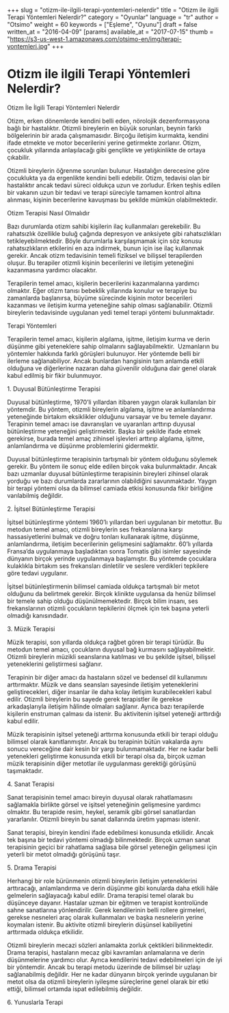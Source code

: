 +++
slug = "otizm-ile-ilgili-terapi-yontemleri-nelerdir"
title = "Otizm ile ilgili Terapi Yöntemleri Nelerdir?"
category = "Oyunlar"
language = "tr"
author = "Otsimo"
weight = 60
keywords = ["Eşleme", "Oyunu"]
draft = false
written_at = "2016-04-09"
[params]
available_at = "2017-07-15"
thumb = "https://s3-us-west-1.amazonaws.com/otsimo-en/img/terapi-yontemleri.jpg"
+++

# Otizm ile ilgili Terapi Yöntemleri Nelerdir?

Otizm İle İlgili Terapi Yöntemleri Nelerdir

Otizm, erken dönemlerde kendini belli eden, nörolojik dezenformasyona bağlı bir hastalıktır. Otizmli bireylerin en büyük sorunları, beynin farklı bölgelerinin bir arada çalışmamasıdır. Birçoğu iletişim kurmakta, kendini ifade etmekte ve motor becerilerini yerine getirmekte zorlanır. Otizm, çocukluk yıllarında anlaşılacağı gibi gençlikte ve yetişkinlikte de ortaya çıkabilir.

Otizmli bireylerin öğrenme sorunları bulunur. Hastalığın derecesine göre çocuklukta ya da ergenlikte kendini belli edebilir. Otizm, tedavisi olan bir hastalıktır ancak tedavi süreci oldukça uzun ve zorludur. Erken teşhis edilen bir vakanın uzun bir tedavi ve terapi süreciyle tamamen kontrol altına alınması, kişinin becerilerine kavuşması bu şekilde mümkün olabilmektedir.

Otizm Terapisi Nasıl Olmalıdır

Bazı durumlarda otizm sahibi kişilerin ilaç kullanmaları gerekebilir. Bu rahatsızlık özellikle buluğ çağında depresyon ve anksiyete gibi rahatsızlıkları tetikleyebilmektedir. Böyle durumlarla karşılaşmamak için söz konusu rahatsızlıkların etkilerini en aza indirmek, bunun için ise ilaç kullanmak gerekir. Ancak otizm tedavisinin temeli fiziksel ve bilişsel terapilerden oluşur. Bu terapiler otizmli kişinin becerilerini ve iletişim yeteneğini kazanmasına yardımcı olacaktır.

Terapilerin temel amacı, kişilerin becerilerini kazanmalarına yardımcı olmaktır. Eğer otizm tanısı bebeklik yıllarında konulur ve terapiye bu zamanlarda başlanırsa, büyüme sürecinde kişinin motor becerileri kazanması ve iletişim kurma yeteneğine sahip olması sağlanabilir. Otizmli bireylerin tedavisinde uygulanan yedi temel terapi yöntemi bulunmaktadır.

Terapi Yöntemleri

Terapilerin temel amacı, kişilerin algılama, işitme, iletişim kurma ve derin düşünme gibi yeteneklere sahip olmalarını sağlayabilmektir.  Uzmanların bu yöntemler hakkında farklı görüşleri bulunuyor. Her yöntemde belli bir ilerleme sağlanabiliyor. Ancak bunlardan hangisinin tam anlamda etkili olduğuna ve diğerlerine nazaran daha güvenilir olduğuna dair genel olarak kabul edilmiş bir fikir bulunmuyor.

1. Duyusal Bütünleştirme Terapisi

Duyusal bütünleştirme, 1970’li yıllardan itibaren yaygın olarak kullanılan bir yöntemdir. Bu yöntem, otizmli bireylerin algılama, işitme ve anlamlandırma yeteneğinde birtakım eksiklikler olduğunu varsayar ve bu temele dayanır. Terapinin temel amacı ise davranışları ve uyaranları arttırıp duyusal bütünleştirme yeteneğini geliştirmektir. Başka bir şekilde ifade etmek gerekirse, burada temel amaç zihinsel işlevleri arttırıp algılama, işitme, anlamlandırma ve düşünme problemlerini gidermektir.

Duyusal bütünleştirme terapisinin tartışmalı bir yöntem olduğunu söylemek gerekir. Bu yöntem ile sonuç elde edilen birçok vaka bulunmaktadır. Ancak bazı uzmanlar duyusal bütünleştirme terapisinin bireyleri zihinsel olarak yorduğu ve bazı durumlarda zararlarının olabildiğini savunmaktadır. Yaygın bir terapi yöntemi olsa da bilimsel camiada etkisi konusunda fikir birliğine varılabilmiş değildir.

2. İşitsel Bütünleştirme Terapisi

İşitsel bütünleştirme yöntemi 1960’lı yıllardan beri uygulanan bir metottur. Bu metodun temel amacı, otizmli bireylerin ses frekanslarına karşı hassasiyetlerini bulmak ve doğru tonları kullanarak işitme, düşünme, anlamlandırma, iletişim becerilerinin gelişmesini sağlamaktır. 60’lı yıllarda Fransa’da uygulanmaya başladıktan sonra Tomatis gibi isimler sayesinde dünyanın birçok yerinde uygulanmaya başlamıştır. Bu yöntemde çocuklara kulaklıkla birtakım ses frekansları dinletilir ve seslere verdikleri tepkilere göre tedavi uygulanır.

İşitsel bütünleştirmenin bilimsel camiada oldukça tartışmalı bir metot olduğunu da belirtmek gerekir. Birçok klinikte uygulansa da henüz bilimsel bir temele sahip olduğu düşünülmemektedir. Birçok bilim insanı, ses frekanslarının otizmli çocukların tepkilerini ölçmek için tek başına yeterli olmadığı kanısındadır.

3. Müzik Terapisi

Müzik terapisi, son yıllarda oldukça rağbet gören bir terapi türüdür. Bu metodun temel amacı, çocukların duyusal bağ kurmasını sağlayabilmektir. Otizmli bireylerin müzikli seanslarına katılması ve bu şekilde işitsel, bilişsel yeteneklerini geliştirmesi sağlanır.

Terapinin bir diğer amacı da hastaların sözel ve bedensel dil kullanımını arttırmaktır. Müzik ve dans seansları sayesinde iletişim yeteneklerini geliştirecekleri, diğer insanlar ile daha kolay iletişim kurabilecekleri kabul edilir. Otizmli bireylerin bu sayede gerek terapistler ile gerekse arkadaşlarıyla iletişim hâlinde olmaları sağlanır. Ayrıca bazı terapilerde kişilerin enstruman çalması da istenir. Bu aktivitenin işitsel yeteneği arttırdığı kabul edilir.

Müzik terapisinin işitsel yeteneği arttırma konusunda etkili bir terapi olduğu bilimsel olarak kanıtlanmıştır. Ancak bu terapinin bütün vakalarda aynı sonucu vereceğine dair kesin bir yargı bulunmamaktadır. Her ne kadar belli yetenekleri geliştirme konusunda etkili bir terapi olsa da, birçok uzman müzik terapisinin diğer metotlar ile uygulanması gerektiği görüşünü taşımaktadır.

4. Sanat Terapisi

Sanat terapisinin temel amacı bireyin duyusal olarak rahatlamasını sağlamakla birlikte görsel ve işitsel yeteneğinin gelişmesine yardımcı olmaktır. Bu terapide resim, heykel, seramik gibi görsel sanatlardan yararlanılır. Otizmli bireyin bu sanat dallarında üretim yapması istenir.

Sanat terapisi, bireyin kendini ifade edebilmesi konusunda etkilidir. Ancak tek başına bir tedavi yöntemi olmadığı bilinmektedir. Birçok uzman sanat terapisinin geçici bir rahatlama sağlasa bile görsel yeteneğin gelişmesi için yeterli bir metot olmadığı görüşünü taşır.

5. Drama Terapisi

Herhangi bir role bürünmenin otizmli bireylerin iletişim yeteneklerini arttıracağı, anlamlandırma ve derin düşünme gibi konularda daha etkili hâle gelmelerin sağlayacağı kabul edilir. Drama terapisi temel olarak bu düşünceye dayanır. Hastalar uzman bir eğitmen ve terapist kontrolünde sahne sanatlarına yönlendirilir. Gerek kendilerinin belli rollere girmeleri, gerekse nesneleri araç olarak kullanmaları ve başka nesnelerin yerine koymaları istenir. Bu aktivite otizmli bireylerin düşünsel kabiliyetini arttırmada oldukça etkilidir.

Otizmli bireylerin mecazi sözleri anlamakta zorluk çektikleri bilinmektedir. Drama terapisi, hastaların mecaz gibi kavramları anlamalarına ve derin düşünmelerine yardımcı olur. Ayrıca kendilerini tedavi edebilmeleri için de iyi bir yöntemdir. Ancak bu terapi metodu üzerinde de bilimsel bir uzlaşı sağlanabilmiş değildir. Her ne kadar dünyanın birçok yerinde uygulanan bir metot olsa da otizmli bireylerin iyileşme süreçlerine genel olarak bir etki ettiği, bilimsel ortamda ispat edilebilmiş değildir.

6\. Yunuslarla Terapi
